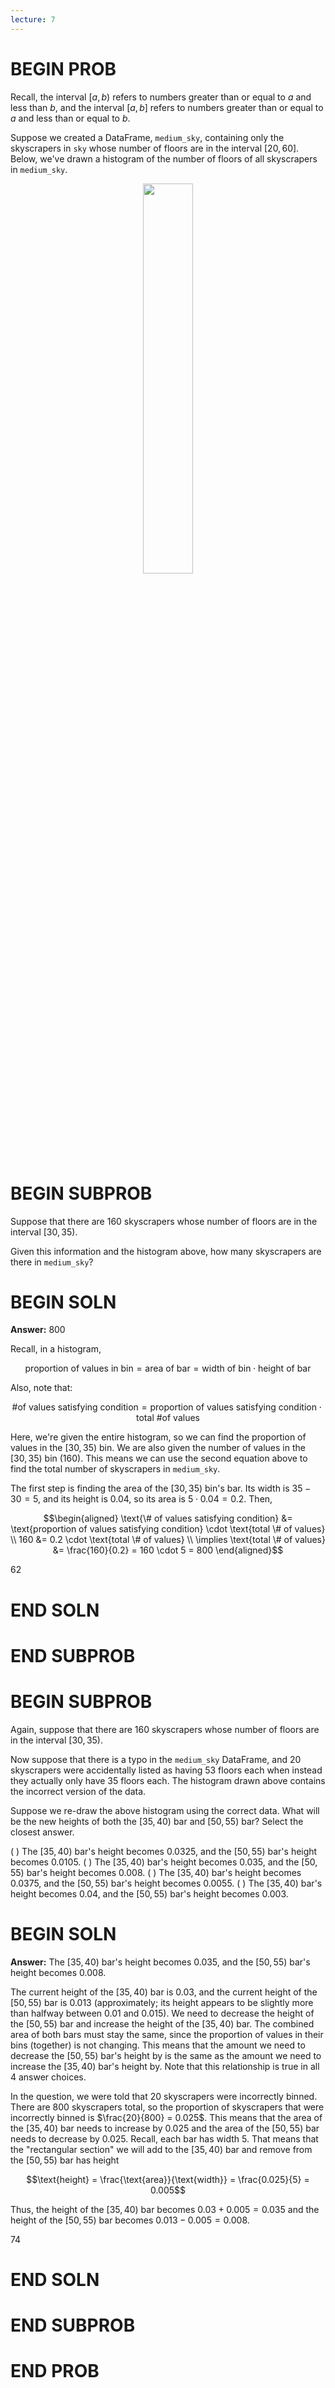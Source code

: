 ```yaml
---
lecture: 7
---
```


# BEGIN PROB

Recall, the interval $[a, b)$ refers to numbers greater than or equal to $a$ and less than $b$, and the interval $[a, b]$ refers to numbers greater than or equal to $a$ and less than or equal to $b$.

Suppose we created a DataFrame, `medium_sky`, containing only the skyscrapers in `sky` whose number of floors are in the interval $[20, 60]$. Below, we've drawn a histogram of the number of floors of all skyscrapers in `medium_sky`.

<center><img src='../assets/images/wi22-midterm/floors-hist.png' width=40%></center>

# BEGIN SUBPROB

Suppose that there are 160 skyscrapers whose number of floors are in the interval $[30, 35)$.

Given this information and the histogram above, how many skyscrapers are there in `medium_sky`?

# BEGIN SOLN

**Answer:** 800

Recall, in a histogram,

$$\text{proportion of values in bin} = \text{area of bar} = \text{width of bin} \cdot \text{height of bar}$$

Also, note that:

$$\text{\# of values satisfying condition} = \text{proportion of values satisfying condition} \cdot \text{total \# of values}$$

Here, we're given the entire histogram, so we can find the proportion of values in the $[30, 35)$ bin. We are also given the number of values in the $[30, 35)$ bin (160). This means we can use the second equation above to find the total number of skyscrapers in `medium_sky`.

The first step is finding the area of the $[30, 35)$ bin's bar. Its width is $35-30 = 5$, and its height is $0.04$, so its area is $5 \cdot 0.04 = 0.2$. Then,

$$\begin{aligned} 
        \text{\# of values satisfying condition} &= \text{proportion of values satisfying condition} \cdot \text{total \# of values} \\ 
        160 &= 0.2 \cdot \text{total \# of values} \\ 
        \implies \text{total \# of values} &= \frac{160}{0.2} = 160 \cdot 5 = 800 
\end{aligned}$$

<average>62</average>

# END SOLN

# END SUBPROB

# BEGIN SUBPROB

Again, suppose that there are 160 skyscrapers whose number of floors are in the interval $[30, 35)$.

Now suppose that there is a typo in the `medium_sky` DataFrame, and 20 skyscrapers were accidentally listed as having 53 floors each when instead they actually only have 35 floors each. The histogram drawn above contains the incorrect version of the data.

Suppose we re-draw the above histogram using the correct data. What will be the new heights of both the $[35, 40)$ bar and $[50, 55)$ bar? Select the closest answer.

( ) The $[35, 40)$ bar's height becomes 0.0325, and the $[50, 55)$ bar's height becomes 0.0105.
( ) The $[35, 40)$ bar's height becomes 0.035, and the $[50, 55)$ bar's height becomes 0.008.
( ) The $[35, 40)$ bar's height becomes 0.0375, and the $[50, 55)$ bar's height becomes 0.0055.
( ) The $[35, 40)$ bar's height becomes 0.04, and the $[50, 55)$ bar's height becomes 0.003.

# BEGIN SOLN

**Answer:** The $[35, 40)$ bar's height becomes 0.035, and the $[50, 55)$ bar's height becomes 0.008.

The current height of the $[35, 40)$ bar is 0.03, and the current height of the $[50, 55)$ bar is 0.013 (approximately; its height appears to be slightly more than halfway between 0.01 and 0.015). We need to decrease the height of the $[50, 55)$ bar and increase the height of the $[35, 40)$ bar. The combined area of both bars must stay the same, since the proportion of values in their bins (together) is not changing. This means that the amount we need to decrease the $[50, 55)$ bar's height by is the same as the amount we need to increase the $[35, 40)$ bar's height by. Note that this relationship is true in all 4 answer choices.

In the question, we were told that 20 skyscrapers were incorrectly binned. There are 800 skyscrapers total, so the proportion of skyscrapers that were incorrectly binned is $\frac{20}{800} = 0.025$. This means that the area of the $[35, 40)$ bar needs to increase by 0.025 and the area of the $[50, 55)$ bar needs to decrease by 0.025. Recall, each bar has width 5. That means that the "rectangular section" we will add to the $[35, 40)$ bar and remove from the $[50, 55)$ bar has height

$$\text{height} = \frac{\text{area}}{\text{width}} = \frac{0.025}{5} = 0.005$$

Thus, the height of the $[35, 40)$ bar becomes $0.03 + 0.005 = 0.035$ and the height of the $[50, 55)$ bar becomes $0.013 - 0.005 = 0.008$.

<average>74</average>

# END SOLN

# END SUBPROB

# END PROB